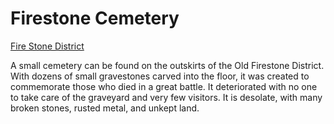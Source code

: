 # Firestone Cemetery
[Fire Stone District](Fire%20Stone%20District%20Overview.md)

A small cemetery can be found on the outskirts of the Old Firestone District. With dozens of small gravestones carved into the floor, it was created to commemorate those who died in a great battle. It deteriorated with no one to take care of the graveyard and very few visitors. It is desolate, with many broken stones, rusted metal, and unkept land.